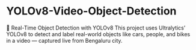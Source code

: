 # YOLOv8-Video-Object-Detection
🚦 Real-Time Object Detection with YOLOv8 This project uses Ultralytics’ YOLOv8 to detect and label real-world objects like cars, people, and bikes in a video — captured live from Bengaluru city. 
